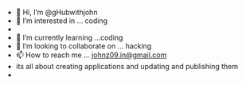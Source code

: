 - 👋 Hi, I’m @gHubwithjohn
- 👀 I’m interested in ... coding 
- 
- 🌱 I’m currently learning ...coding
- 💞️ I’m looking to collaborate on ... hacking
- 📫 How to reach me ... johnz09.in@gmail.com
- its all about creating applications and updating and publishing them
- 
<!---
gHubwithjohn/gHubwithjohn is a ✨ special ✨ repository because its `README.md` (this file) appears on your GitHub profile.
You can click the Preview link to take a look at your changes.
--->
